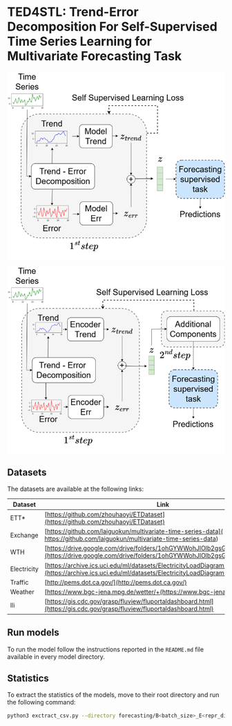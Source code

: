 # TED4STL: Trend-Error Decomposition For Self-Supervised Time Series Learning for Multivariate Forecasting Task

<p align="center">
<img src=".\images\1_pipeline_step_1.png" width = "600" alt="" align=center />
</p>

<p align="center">
<img src=".\images\2_pipeline_step_1.png" width = "600" alt="" align=center />
</p>

## Datasets

The datasets are available at the following links:

| Dataset | Link |
|-|-|
| ETT* | [https://github.com/zhouhaoyi/ETDataset](https://github.com/zhouhaoyi/ETDataset) |
| Exchange | [https://github.com/laiguokun/multivariate-time-series-data]( https://github.com/laiguokun/multivariate-time-series-data) |
| WTH | [https://drive.google.com/drive/folders/1ohGYWWohJlOlb2gsGTeEq3Wii2egnEPR](https://drive.google.com/drive/folders/1ohGYWWohJlOlb2gsGTeEq3Wii2egnEPR) |
| Electricity | [https://archive.ics.uci.edu/ml/datasets/ElectricityLoadDiagrams20112014](https://archive.ics.uci.edu/ml/datasets/ElectricityLoadDiagrams20112014) |
| Traffic | [http://pems.dot.ca.gov/](http://pems.dot.ca.gov/) |
| Weather | [https://www.bgc-jena.mpg.de/wetter/+(https://www.bgc-jena.mpg.de/wetter/) |
| Ili | [https://gis.cdc.gov/grasp/fluview/fluportaldashboard.html](https://gis.cdc.gov/grasp/fluview/fluportaldashboard.html) |

## Run models

To run the model follow the instructions reported in the ```README.md``` file available in every model directory.

## Statistics

To extract the statistics of the models, move to their root directory and run the following command:

```sh
python3 exctract_csv.py --directory forecasting/B<batch_size>_E<repr_dim>/ [--type raw]
```
